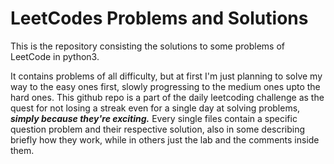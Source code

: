 # LeetCodes Problems and Solutions

This is the repository consisting the solutions to some problems of LeetCode in python3. 

It contains problems of all difficulty, but at first I'm just planning to solve my way to the easy ones first, slowly progressing to the medium ones upto the hard ones. This github repo is a part of the daily leetcoding challenge as the quest for not losing a streak even for a single day at solving problems, _**simply because they're exciting.**_
Every single files contain a specific question problem and their respective solution, also in some describing briefly how they work, while in others just the lab and the comments inside them.

